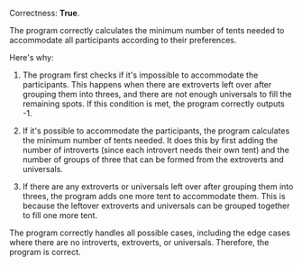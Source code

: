 Correctness: **True**.

The program correctly calculates the minimum number of tents needed to accommodate all participants according to their preferences. 

Here's why:

1. The program first checks if it's impossible to accommodate the participants. This happens when there are extroverts left over after grouping them into threes, and there are not enough universals to fill the remaining spots. If this condition is met, the program correctly outputs -1.

2. If it's possible to accommodate the participants, the program calculates the minimum number of tents needed. It does this by first adding the number of introverts (since each introvert needs their own tent) and the number of groups of three that can be formed from the extroverts and universals. 

3. If there are any extroverts or universals left over after grouping them into threes, the program adds one more tent to accommodate them. This is because the leftover extroverts and universals can be grouped together to fill one more tent.

The program correctly handles all possible cases, including the edge cases where there are no introverts, extroverts, or universals. Therefore, the program is correct.